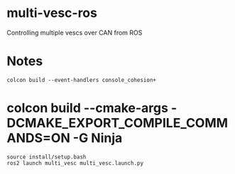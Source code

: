 # multi-vesc-ros
Controlling multiple vescs over CAN from ROS



# Notes
    colcon build --event-handlers console_cohesion+
#    colcon build --cmake-args -DCMAKE_EXPORT_COMPILE_COMMANDS=ON -G Ninja
    source install/setup.bash
    ros2 launch multi_vesc multi_vesc.launch.py
